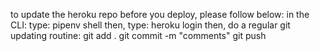 to update the heroku repo before you deploy, please follow below:
in the CLI: type:
pipenv shell
then, type:
heroku login
then, do a regular git updating routine:
git add .
git commit -m "comments"
git push